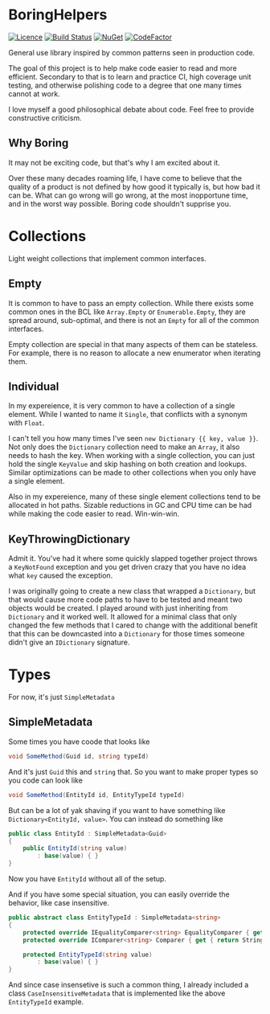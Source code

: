 # BoringHelpers
[![Licence](https://img.shields.io/github/license/bcronce/BoringHelpers.svg)](LICENSE)
[![Build Status](https://travis-ci.org/bcronce/BoringHelpers.svg?branch=master)](https://travis-ci.org/bcronce/BoringHelpers)
[![NuGet](https://img.shields.io/nuget/v/BoringHelpers.svg)](https://www.nuget.org/packages/BoringHelpers/)
[![CodeFactor](https://www.codefactor.io/repository/github/bcronce/boringhelpers/badge)](https://www.codefactor.io/repository/github/bcronce/boringhelpers)


General use library inspired by common patterns seen in production code.

The goal of this project is to help make code easier to read and more efficient. Secondary to that is to learn and practice CI, high coverage unit testing, and otherwise polishing code to a degree that one many times cannot at work.

I love myself a good philosophical debate about code. Feel free to provide constructive criticism.

## Why Boring
It may not be exciting code, but that's why I am excited about it.

Over these many decades roaming life, I have come to believe that the quality of a product is not defined by how good it typically is, but how bad it can be. What can go wrong will go wrong, at the most inopportune time, and in the worst way possible. Boring code shouldn't supprise you.

# Collections
Light weight collections that implement common interfaces.
## Empty
It is common to have to pass an empty collection. While there exists some common ones in the BCL like `Array.Empty` or `Enumerable.Empty`, they are spread around, sub-optimal, and there is not an `Empty` for all of the common interfaces.

Empty collection are special in that many aspects of them can be stateless. For example, there is no reason to allocate a new enumerator when iterating them.
## Individual
In my expereience, it is very common to have a collection of a single element. While I wanted to name it `Single`, that conflicts with a synonym with `Float`.

I can't tell you how many times I've seen `new Dictionary {{ key, value }}`. Not only does the `Dictionary` collection need to make an `Array`, it also needs to hash the key. When working with a single collection, you can just hold the single `KeyValue` and skip hashing on both creation and lookups. Similar optimizations can be made to other collections when you only have a single element.

Also in my expereience, many of these single element collections tend to be allocated in hot paths. Sizable reductions in GC and CPU time can be had while making the code easier to read. Win-win-win.
## KeyThrowingDictionary
Admit it. You've had it where some quickly slapped together project throws a `KeyNotFound` exception and you get driven crazy that you have no idea what `key` caused the exception.

I was originally going to create a new class that wrapped a `Dictionary`, but that would cause more code paths to have to be tested and meant two objects would be created. I played around with just inheriting from `Dictionary` and it worked well. It allowed for a minimal class that only changed the few methods that I cared to change with the additional benefit that this can be downcasted into a `Dictionary` for those times someone didn't give an `IDictionary` signature.

# Types
For now, it's just `SimpleMetadata`
## SimpleMetadata
Some times you have coode that looks like
```csharp
void SomeMethod(Guid id, string typeId)
```
And it's just `Guid` this and `string` that. So you want to make proper types so you code can look like
```csharp
void SomeMethod(EntityId id, EntityTypeId typeId)
```
But can be a lot of yak shaving if you want to have something like `Dictionary<EntityId, value>`. You can instead do something like
```csharp
public class EntityId : SimpleMetadata<Guid>
{
    public EntityId(string value)
        : base(value) { }
}
```
Now you have `EntityId` without all of the setup.

And if you have some special situation, you can easily override the behavior, like case insensitive.
```csharp
public abstract class EntityTypeId : SimpleMetadata<string>
{
    protected override IEqualityComparer<string> EqualityComparer { get { return StringComparer.OrdinalIgnoreCase; } }
    protected override IComparer<string> Comparer { get { return StringComparer.OrdinalIgnoreCase; } }

    protected EntityTypeId(string value)
        : base(value) { }
}
```

And since case insensetive is such a common thing, I already included a class `CaseInsensitiveMetadata` that is implemented like the above `EntityTypeId` example.
